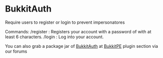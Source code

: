 # BukkitAuth

Require users to register or login to prevent impersonatores

Commands:
/register <password>: Registers your account with a password of with at least 6 characters.
/login <password>: Log into your account.

You can also grab a package jar of [BukkitAuth](http://forums.bukkitpe.net/index.php?plugins/bukkitauth.57/) at   [BukkitPE](http://forums.bukkitpe.net) plugin section via our forums
